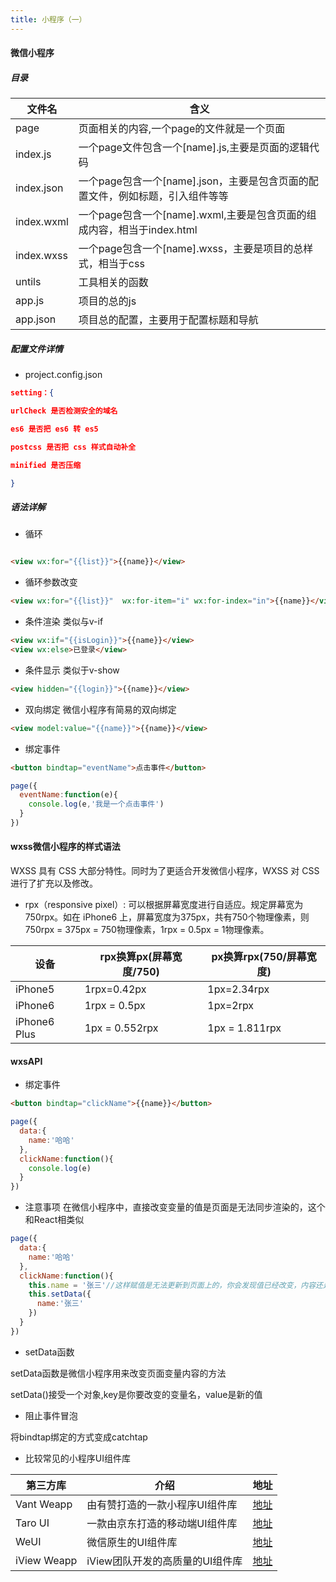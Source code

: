 ```yaml
---
title: 小程序（一）
---
```


#### 微信小程序


##### 目录

|文件名| 含义|
|-----|------|
|page|页面相关的内容,一个page的文件就是一个页面|
|index.js|一个page文件包含一个[name].js,主要是页面的逻辑代码|
|index.json|一个page包含一个[name].json，主要是包含页面的配置文件，例如标题，引入组件等等|
|index.wxml|一个page包含一个[name].wxml,主要是包含页面的组成内容，相当于index.html|
|index.wxss|一个page包含一个[name].wxss，主要是项目的总样式，相当于css|
|untils|工具相关的函数|
|app.js|项目的总的js|
|app.json|项目总的配置，主要用于配置标题和导航|

##### 配置文件详情


* project.config.json

```json
setting：{

urlCheck 是否检测安全的域名

es6 是否把 es6 转 es5

postcss 是否把 css 样式自动补全

minified 是否压缩

}

```

##### 语法详解

* 循环

```html

<view wx:for="{{list}}">{{name}}</view>

```

* 循环参数改变

```html
<view wx:for="{{list}}"  wx:for-item="i" wx:for-index="in">{{name}}</view>
```

* 条件渲染
类似与v-if

```html
<view wx:if="{{isLogin}}">{{name}}</view>
<view wx:else>已登录</view>
```

* 条件显示
类似于v-show

```html
<view hidden="{{login}}">{{name}}</view>
```

* 双向绑定
微信小程序有简易的双向绑定

```html
<view model:value="{{name}}">{{name}}</view>

```


* 绑定事件

```html
<button bindtap="eventName">点击事件</button>
```

```javascript
page({
  eventName:function(e){
    console.log(e,'我是一个点击事件')
  }
})
```

#### wxss微信小程序的样式语法

WXSS 具有 CSS 大部分特性。同时为了更适合开发微信小程序，WXSS 对 CSS 进行了扩充以及修改。

* rpx（responsive pixel）: 可以根据屏幕宽度进行自适应。规定屏幕宽为750rpx。如在 iPhone6 上，屏幕宽度为375px，共有750个物理像素，则750rpx = 375px = 750物理像素，1rpx = 0.5px = 1物理像素。

|设备|rpx换算px(屏幕宽度/750)|px换算rpx(750/屏幕宽度)|
|----|--------------------|-----------------------|
|iPhone5|1rpx=0.42px|1px=2.34rpx|
|iPhone6|1rpx = 0.5px| 1px=2rpx|
|iPhone6 Plus|1px = 0.552rpx| 1px = 1.811rpx|



#### wxsAPI

* 绑定事件

```html
<button bindtap="clickName">{{name}}</button>
```


```javascript
page({
  data:{
    name:'哈哈'
  },
  clickName:function(){
    console.log(e)
  }
})
```

* 注意事项
在微信小程序中，直接改变变量的值是页面是无法同步渲染的，这个和React相类似

```javascript
page({
  data:{
    name:'哈哈'
  },
  clickName:function(){
    this.name = '张三'//这样赋值是无法更新到页面上的，你会发现值已经改变，内容还是之前的内容
    this.setData({
      name:'张三'
    })
  }
})

```

* setData函数

setData函数是微信小程序用来改变页面变量内容的方法

setData()接受一个对象,key是你要改变的变量名，value是新的值

* 阻止事件冒泡

将bindtap绑定的方式变成catchtap

* 比较常见的小程序UI组件库

|第三方库|介绍|地址|
|-------|-----|---|
| Vant Weapp|由有赞打造的一款小程序UI组件库|[地址](https://vant-contrib.gitee.io/vant-weapp/#/intro)|
|Taro UI|一款由京东打造的移动端UI组件库| [地址](https://taro-ui.jd.com/#/docs/introduction)|
|WeUI| 微信原生的UI组件库|[地址](https://weui.io/)|
|iView Weapp|iView团队开发的高质量的UI组件库|[地址](https://weapp.iviewui.com/docs/guide/start)|
